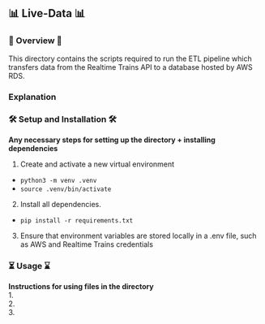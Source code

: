 ## 📊 Live-Data 📊

### 📖 Overview 📖
This directory contains the scripts required to run the ETL pipeline which transfers data from the Realtime Trains API to a database hosted by AWS RDS.

### Explanation


### 🛠️ Setup and Installation 🛠️
**Any necessary steps for setting up the directory + installing dependencies**

1. Create and activate a new virtual environment 
- `python3 -m venv .venv`
- `source .venv/bin/activate`
2. Install all dependencies.
- `pip install -r requirements.txt`
3. Ensure that environment variables are stored locally in a .env file, such as AWS and Realtime Trains credentials

### ⏳ Usage ⌛️
**Instructions for using files in the directory**  
1.  
2.  
3.  

